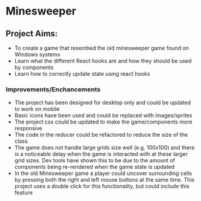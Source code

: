 # Minesweeper

## Project Aims:

- To create a game that resembed the old minesweeper game found on Windows systems
- Learn what the different React hooks are and how they should be used by components
- Learn how to correctly update state using react hooks

### Improvements/Enchancements

- The project has been designed for desktop only and could be updated to work on mobile
- Basic icons have been used and could be replaced with images/sprites
- The project css could be updated to make the game/components more responsive
- The code in the reducer could be refactored to reduce the size of the class
- The game does not handle large grids size well (e.g. 100x100) and there is a noticeable delay when the game is interacted with at these larger grid sizes. Dev tools have shown this to be due to the amount of components being re-rendered when the game state is updated
- In the old Minesweeper game a player could uncover surrounding cells by pressing both the right and left mouse buttons at the same time. This project uses a double click for this functionality, but could include this feature
